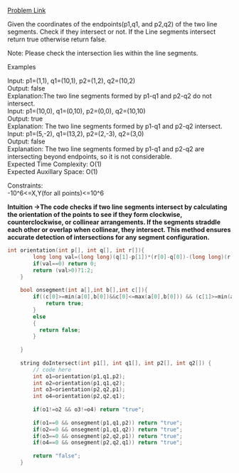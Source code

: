 [Problem Link](https://www.geeksforgeeks.org/problems/check-if-two-line-segments-intersect0017/1)<br>

Given the coordinates of the endpoints(p1,q1, and p2,q2) of the two line segments. Check if they intersect or not. If the Line segments intersect return true otherwise return false.<br>

Note: Please check the intersection lies within the line segments.<br>

Examples<br>


Input: p1=(1,1), q1=(10,1), p2=(1,2), q2=(10,2)<br>
Output: false<br>
Explanation:The two line segments formed by p1-q1 and p2-q2 do not intersect.<br>
Input: p1=(10,0), q1=(0,10), p2=(0,0), q2=(10,10)<br>
Output: true<br>
Explanation: The two line segments formed by p1-q1 and p2-q2 intersect.<br>
Input: p1=(5,-2), q1=(13,2), p2=(2,-3), q2=(3,0)<br>
Output: false<br>
Explanation: The two line segments formed by p1-q1 and p2-q2 are intersecting beyond endpoints, so it is not considerable.<br>
Expected Time Complexity: O(1)<br>
Expected Auxillary Space: O(1)<br>

Constraints:<br>
-10^6<=X,Y(for all points)<=10^6<br>

__Intuition ->The code checks if two line segments intersect by calculating the orientation of the points to see if they form clockwise, counterclockwise, or collinear arrangements. If the segments straddle each other or overlap when collinear, they intersect. This method ensures accurate detection of intersections for any segment configuration.__

```C++
int orientation(int p[], int q[], int r[]){
        long long val=(long long)(q[1]-p[1])*(r[0]-q[0])-(long long)(r[1]-q[1])*(q[0]-p[0]);
        if(val==0) return 0;
        return (val>0)?1:2;
    }
    
    bool onsegment(int a[],int b[],int c[]){
        if((c[0]>=min(a[0],b[0])&&c[0]<=max(a[0],b[0])) && (c[1]>=min(a[1],b[1])&&c[1]<=max(a[1],b[1]))){
            return true;
        }
        else
        {
          return false;
        }
        
    }
    
    string doIntersect(int p1[], int q1[], int p2[], int q2[]) {
        // code here
        int o1=orientation(p1,q1,p2);
        int o2=orientation(p1,q1,q2);
        int o3=orientation(p2,q2,p1);
        int o4=orientation(p2,q2,q1);
        
        if(o1!=o2 && o3!=o4) return "true";
        
        if(o1==0 && onsegment(p1,q1,p2)) return "true";
        if(o2==0 && onsegment(p1,q1,q2)) return "true";
        if(o3==0 && onsegment(p2,q2,p1)) return "true";
        if(o4==0 && onsegment(p2,q2,q1)) return "true";
        
        return "false";
    }
```
